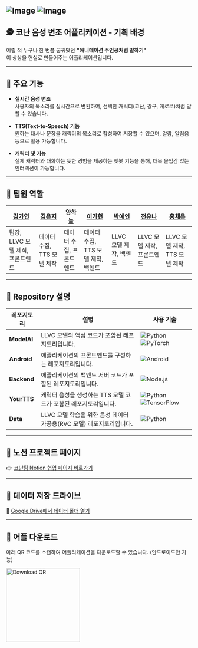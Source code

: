 ![Image](https://github.com/user-attachments/assets/eb72e77f-46da-4209-9e49-61263390cff1)
![Image](https://github.com/user-attachments/assets/f6c356c9-c6c6-467f-97cf-724dad1a66ba)
---
## 🕵️ 코난 음성 변조 어플리케이션 - 기획 배경

어릴 적 누구나 한 번쯤 꿈꿔봤던 **"애니메이션 주인공처럼 말하기"**  
이 상상을 현실로 만들어주는 어플리케이션입니다.

---

## 🎯 주요 기능

- **실시간 음성 변조**  
  사용자의 목소리를 실시간으로 변환하여, 선택한 캐릭터(코난, 짱구, 케로로)처럼 말할 수 있습니다.

- **TTS(Text-to-Speech) 기능**  
  원하는 대사나 문장을 캐릭터의 목소리로 합성하여 저장할 수 있으며, 알람, 알림음 등으로 활용 가능합니다.

- **캐릭터 챗 기능**  
  실제 캐릭터와 대화하는 듯한 경험을 제공하는 챗봇 기능을 통해, 더욱 몰입감 있는 인터랙션이 가능합니다.

---
## 👥 팀원 역할

| [김가연](https://github.com/alicia0928) | [김은지](https://github.com/EUNJIKIM810) | [양하늘](https://github.com/haneul8852) | [이가현](https://github.com/egahyun) | [박예인](https://github.com/yenqkr) | [전유나](https://github.com/Erna23) | [홍채은](https://github.com/chaeeun0125) |
|------------------------------------------|----------------------------------------|------------------------------------------|----------------------------------------|----------------------------------------|----------------------------------------|------------------------------------------|
| 팀장, LLVC 모델 제작, 프론트엔드         | 데이터 수집, TTS 모델 제작             | 데이터 수집, 프론트엔드                  | 데이터 수집, TTS 모델 제작, 백엔드      | LLVC 모델 제작, 백엔드                 | LLVC 모델 제작, 프론트엔드             | LLVC 모델 제작, TTS 모델 제작           |

---
## 📁 Repository 설명

| 레포지토리 | 설명 | 사용 기술 |
|------------|------|------------|
| **ModelAI** | LLVC 모델의 핵심 코드가 포함된 레포지토리입니다. | ![Python](https://img.shields.io/badge/PYTHON-3776AB?style=flat&logo=python&logoColor=white) ![PyTorch](https://img.shields.io/badge/PYTORCH-EE4C2C?style=flat&logo=pytorch&logoColor=white) |
| **Android** | 애플리케이션의 프론트엔드를 구성하는 레포지토리입니다. | ![Android](https://img.shields.io/badge/ANDROID-3DDC84?style=flat&logo=android&logoColor=white)|
| **Backend** | 애플리케이션의 백엔드 서버 코드가 포함된 레포지토리입니다. | ![Node.js](https://img.shields.io/badge/NODE.JS-339933?style=flat&logo=node.js&logoColor=white) |
| **YourTTS** | 캐릭터 음성을 생성하는 TTS 모델 코드가 포함된 레포지토리입니다. | ![Python](https://img.shields.io/badge/PYTHON-3776AB?style=flat&logo=python&logoColor=white) ![TensorFlow](https://img.shields.io/badge/TENSORFLOW-FF6F00?style=flat&logo=tensorflow&logoColor=white) |
| **Data** | LLVC 모델 학습을 위한 음성 데이터 가공용(RVC 모델) 레포지토리입니다. | ![Python](https://img.shields.io/badge/PYTHON-3776AB?style=flat&logo=python&logoColor=white) |


---

## 📄 노션 프로젝트 페이지

👉 [코난팀 Notion 협업 페이지 바로가기](https://typhoon-psychology-bec.notion.site/1ac87aeb4a278061bf79c9538a0809f9?source=copy_link)

---

## 📂 데이터 저장 드라이브

📎 [Google Drive에서 데이터 폴더 열기](https://drive.google.com/drive/folders/1U0hjs_n8ym2yXLKCdcxImpWOwHzrgQv_)

---

## 📲 어플 다운로드

아래 QR 코드를 스캔하여 어플리케이션을 다운로드할 수 있습니다. (안드로이드만 가능)

<img src="https://github.com/user-attachments/assets/61c27848-c27a-4e51-8b67-072ef3c91726" alt="Download QR" width="200"/>

